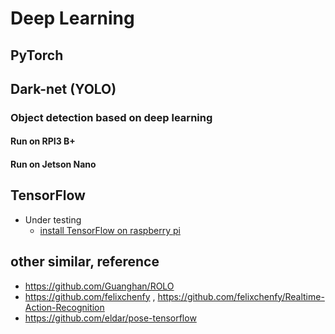 
# Deep Learning 

## PyTorch

## Dark-net (YOLO)

### Object detection based on deep learning

#### Run on RPI3 B+


#### Run on Jetson Nano


## TensorFlow

- Under testing
  - [install TensorFlow on raspberry pi](https://www.tensorflow.org/install/install_raspbian)


## other similar, reference
- https://github.com/Guanghan/ROLO
- https://github.com/felixchenfy , https://github.com/felixchenfy/Realtime-Action-Recognition
- https://github.com/eldar/pose-tensorflow
